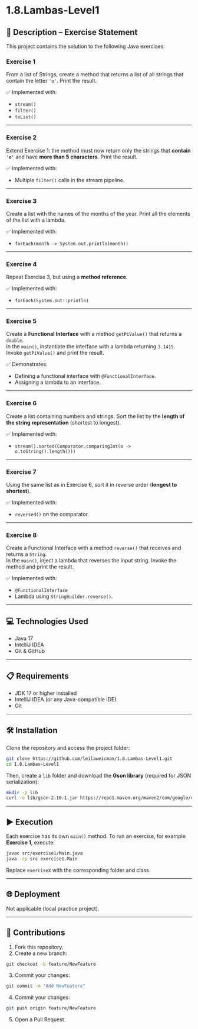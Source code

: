 # 1.8.Lambas-Level1

## 📄 Description – Exercise Statement

This project contains the solution to the following Java exercises:

### Exercise 1
From a list of Strings, create a method that returns a list of all strings that contain the letter `'o'`. Print the result.

✅ Implemented with:
- `stream()`
- `filter()`
- `toList()`

---

### Exercise 2
Extend Exercise 1: the method must now return only the strings that **contain `'o'`** and have **more than 5 characters**. Print the result.

✅ Implemented with:
- Multiple `filter()` calls in the stream pipeline.

---

### Exercise 3
Create a list with the names of the months of the year. Print all the elements of the list with a lambda.

✅ Implemented with:
- `forEach(month -> System.out.println(month))`

---

### Exercise 4
Repeat Exercise 3, but using a **method reference**.

✅ Implemented with:
- `forEach(System.out::println)`

---

### Exercise 5
Create a **Functional Interface** with a method `getPiValue()` that returns a `double`.  
In the `main()`, instantiate the interface with a lambda returning `3.1415`. Invoke `getPiValue()` and print the result.

✅ Demonstrates:
- Defining a functional interface with `@FunctionalInterface`.
- Assigning a lambda to an interface.

---

### Exercise 6
Create a list containing numbers and strings. Sort the list by the **length of the string representation** (shortest to longest).

✅ Implemented with:
- `stream().sorted(Comparator.comparingInt(o -> o.toString().length()))`

---

### Exercise 7
Using the same list as in Exercise 6, sort it in reverse order (**longest to shortest**).

✅ Implemented with:
- `reversed()` on the comparator.

---

### Exercise 8
Create a Functional Interface with a method `reverse()` that receives and returns a `String`.  
In the `main()`, inject a lambda that reverses the input string. Invoke the method and print the result.

✅ Implemented with:
- `@FunctionalInterface`
- Lambda using `StringBuilder.reverse()`.

---

## 💻 Technologies Used
- Java 17  
- IntelliJ IDEA  
- Git & GitHub

---

## 📋 Requirements
- JDK 17 or higher installed  
- IntelliJ IDEA (or any Java-compatible IDE)  
- Git

---

## 🛠️ Installation
Clone the repository and access the project folder:

```sh
git clone https://github.com/leilaweicman/1.8.Lambas-Level1.git
cd 1.8.Lambas-Level1
```

Then, create a `lib` folder and download the **Gson library** (required for JSON serialization):
```sh
mkdir -p lib
curl -o lib/gson-2.10.1.jar https://repo1.maven.org/maven2/com/google/code/gson/gson/2.10.1/gson-2.10.1.jar
```

---

## ▶️ Execution

Each exercise has its own `main()` method.
To run an exercise, for example **Exercise 1**, execute:

```sh
javac src/exercise1/Main.java
java -cp src exercise1.Main
```

Replace `exerciseX` with the corresponding folder and class.

---

## 🌐 Deployment
Not applicable (local practice project).


---

## 🤝 Contributions

1. Fork this repository.
2. Create a new branch:
```sh
git checkout -b feature/NewFeature
```
3. Commit your changes:
```sh
git commit -m "Add NewFeature"
```
4. Commit your changes:
```sh
git push origin feature/NewFeature
```
5. Open a Pull Request.
